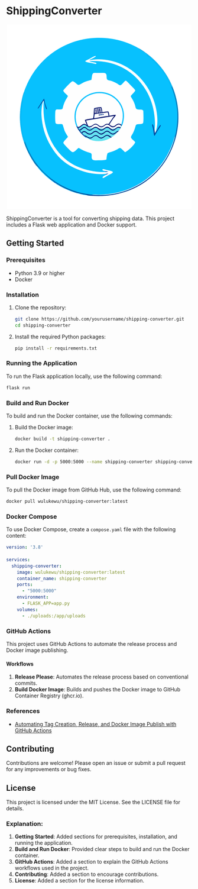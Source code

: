 # ShippingConverter

<p align="center">
  <img src="static/shipping-converter-tool-icon.png" alt="Shipping Converter Icon">
</p>

ShippingConverter is a tool for converting shipping data. This project includes a Flask web application and Docker support.

## Getting Started

### Prerequisites

- Python 3.9 or higher
- Docker

### Installation

1. Clone the repository:
    ```sh
    git clone https://github.com/yourusername/shipping-converter.git
    cd shipping-converter
    ```

2. Install the required Python packages:
    ```sh
    pip install -r requirements.txt
    ```

### Running the Application

To run the Flask application locally, use the following command:
```sh
flask run
```

### Build and Run Docker

To build and run the Docker container, use the following commands:

1. Build the Docker image:
    ```sh
    docker build -t shipping-converter .
    ```

2. Run the Docker container:
    ```sh
    docker run -d -p 5000:5000 --name shipping-converter shipping-converter
    ```

### Pull Docker Image

To pull the Docker image from GitHub Hub, use the following command:
```sh
docker pull wulukewu/shipping-converter:latest
```

### Docker Compose

To use Docker Compose, create a `compose.yaml` file with the following content:

```yaml
version: '3.8'

services:
  shipping-converter:
    image: wulukewu/shipping-converter:latest
    container_name: shipping-converter
    ports:
      - "5000:5000"
    environment:
      - FLASK_APP=app.py
    volumes:
      - ./uploads:/app/uploads
```

### GitHub Actions

This project uses GitHub Actions to automate the release process and Docker image publishing.

#### Workflows

1. **Release Please**: Automates the release process based on conventional commits.
2. **Build Docker Image**: Builds and pushes the Docker image to GitHub Container Registry (ghcr.io).

### References

- [Automating Tag Creation, Release, and Docker Image Publish with GitHub Actions](https://dev.to/natilou/automating-tag-creation-release-and-docker-image-publishing-with-github-actions-49jg)

## Contributing

Contributions are welcome! Please open an issue or submit a pull request for any improvements or bug fixes.

## License

This project is licensed under the MIT License. See the LICENSE file for details.

### Explanation:
1. **Getting Started**: Added sections for prerequisites, installation, and running the application.
2. **Build and Run Docker**: Provided clear steps to build and run the Docker container.
3. **GitHub Actions**: Added a section to explain the GitHub Actions workflows used in the project.
4. **Contributing**: Added a section to encourage contributions.
5. **License**: Added a section for the license information.